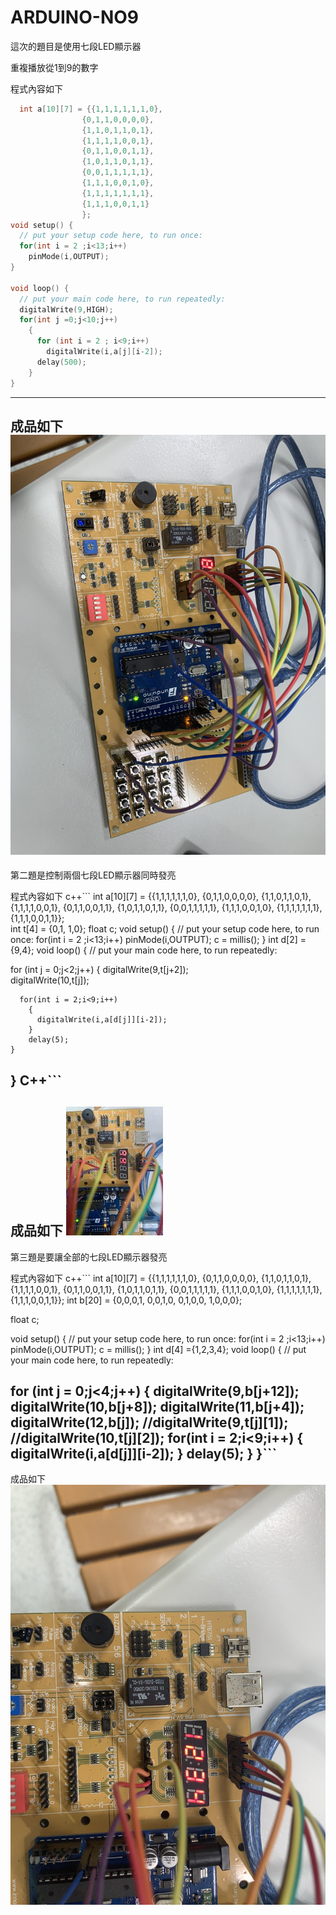 # ARDUINO-NO9
這次的題目是使用七段LED顯示器<p>
重複播放從1到9的數字<p>
程式內容如下<p>
```C++
  int a[10][7] = {{1,1,1,1,1,1,0},
                {0,1,1,0,0,0,0},
                {1,1,0,1,1,0,1},
                {1,1,1,1,0,0,1},
                {0,1,1,0,0,1,1},
                {1,0,1,1,0,1,1},
                {0,0,1,1,1,1,1},
                {1,1,1,0,0,1,0},
                {1,1,1,1,1,1,1},
                {1,1,1,0,0,1,1}
                };
void setup() {
  // put your setup code here, to run once:
  for(int i = 2 ;i<13;i++)
    pinMode(i,OUTPUT);
}

void loop() {
  // put your main code here, to run repeatedly:
  digitalWrite(9,HIGH);
  for(int j =0;j<10;j++)
    { 
      for (int i = 2 ; i<9;i++)
        digitalWrite(i,a[j][i-2]);
      delay(500);
    }
}
```
----------------------
成品如下
![image](https://github.com/qasx920624/ARDUINO-NO9/blob/main/627E1CB5-1A03-4A92-8330-493A94DB3110.jpeg)
-----------------------
第二題是控制兩個七段LED顯示器同時發亮<p>
程式內容如下
c++```
 int a[10][7] = {{1,1,1,1,1,1,0},
                {0,1,1,0,0,0,0},
                {1,1,0,1,1,0,1},
                {1,1,1,1,0,0,1},
                {0,1,1,0,0,1,1},
                {1,0,1,1,0,1,1},
                {0,0,1,1,1,1,1},
                {1,1,1,0,0,1,0},
                {1,1,1,1,1,1,1},
                {1,1,1,0,0,1,1}};              
int t[4] = {0,1,
            1,0};
float c;
void setup() {
  // put your setup code here, to run once:
  for(int i = 2 ;i<13;i++)
    pinMode(i,OUTPUT);
    c = millis();
}
int d[2] ={9,4};
void loop() {
  // put your main code here, to run repeatedly:

  for (int j = 0;j<2;j++)
    {
      digitalWrite(9,t[j+2]);   
      digitalWrite(10,t[j]);
      
      
      for(int i = 2;i<9;i++)
        {
          digitalWrite(i,a[d[j]][i-2]);
        }
        delay(5);
    }
}
C++```
--------------
成品如下
![image](https://github.com/qasx920624/ARDUINO-NO9/blob/main/156112143_265898575015081_7421873842532701171_n.jpg)
--------------
第三題是要讓全部的七段LED顯示器發亮<p>
程式內容如下
c++```
int a[10][7] = {{1,1,1,1,1,1,0},
                {0,1,1,0,0,0,0},
                {1,1,0,1,1,0,1},
                {1,1,1,1,0,0,1},
                {0,1,1,0,0,1,1},
                {1,0,1,1,0,1,1},
                {0,0,1,1,1,1,1},
                {1,1,1,0,0,1,0},
                {1,1,1,1,1,1,1},
                {1,1,1,0,0,1,1}};
int b[20] = {0,0,0,1,
             0,0,1,0,
             0,1,0,0,
             1,0,0,0};

float c;

void setup() {
  // put your setup code here, to run once:
  for(int i = 2 ;i<13;i++)
    pinMode(i,OUTPUT);
    c = millis();
}
int d[4] ={1,2,3,4};
void loop() {
  // put your main code here, to run repeatedly:

  for (int j = 0;j<4;j++)
    {
      digitalWrite(9,b[j+12]);   
      digitalWrite(10,b[j+8]);
      digitalWrite(11,b[j+4]);
      digitalWrite(12,b[j]);
      //digitalWrite(9,t[j][1]);
      //digitalWrite(10,t[j][2]);
      for(int i = 2;i<9;i++)
        {
          digitalWrite(i,a[d[j]][i-2]);
        }
        delay(5);
    }
  }```
  --------
  成品如下
  ![image](https://github.com/qasx920624/ARDUINO-NO9/blob/main/522843E5-DFC5-49C8-A8D5-F9A0256902AA.jpeg)
